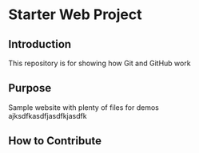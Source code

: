 # Starter Web Project

## Introduction

This repository is for showing how Git and GitHub work

## Purpose

Sample website with plenty of files for demos  
ajksdfkasdfjasdfkjasdfk
## How to Contribute
